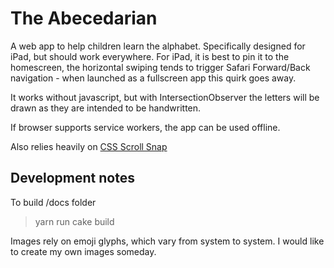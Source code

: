# The Abecedarian

A web app to help children learn the alphabet. Specifically designed for iPad, but should work everywhere. For iPad, it is best to pin it to the homescreen, the horizontal swiping tends to trigger Safari Forward/Back navigation - when launched as a fullscreen app this quirk goes away.

It works without javascript, but with IntersectionObserver the letters will be drawn as they are intended to be handwritten.

If browser supports service workers, the app can be used offline.

Also relies heavily on [CSS Scroll Snap](https://www.w3.org/TR/css-scroll-snap-1/)

## Development notes

To build /docs folder

> yarn run cake build

Images rely on emoji glyphs, which vary from system to system. I would like to create my own images someday.
